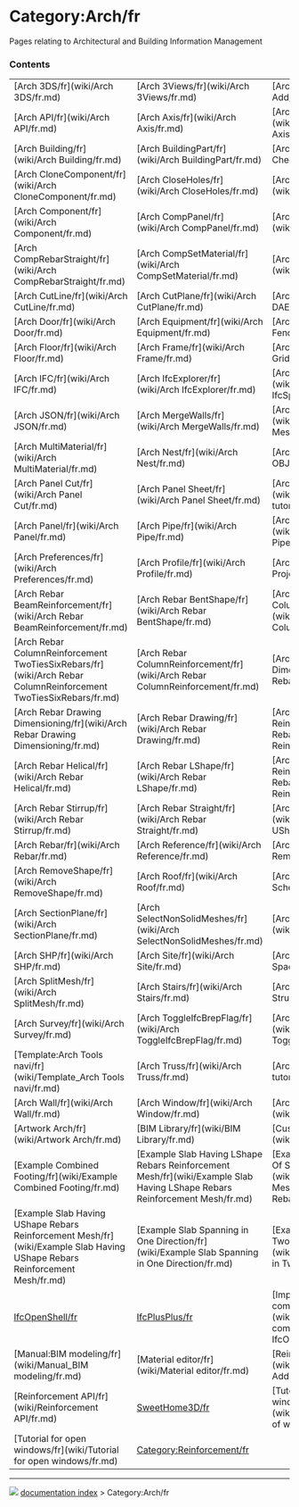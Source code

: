 # Category:Arch/fr
Pages relating to Architectural and Building Information Management

### Contents

|     |     |     |
| --- | --- | --- |
| [Arch 3DS/fr](wiki/Arch 3DS/fr.md) | [Arch 3Views/fr](wiki/Arch 3Views/fr.md) | [Arch Add/fr](wiki/Arch Add/fr.md) |
| [Arch API/fr](wiki/Arch API/fr.md) | [Arch Axis/fr](wiki/Arch Axis/fr.md) | [Arch AxisSystem/fr](wiki/Arch AxisSystem/fr.md) |
| [Arch Building/fr](wiki/Arch Building/fr.md) | [Arch BuildingPart/fr](wiki/Arch BuildingPart/fr.md) | [Arch Check/fr](wiki/Arch Check/fr.md) |
| [Arch CloneComponent/fr](wiki/Arch CloneComponent/fr.md) | [Arch CloseHoles/fr](wiki/Arch CloseHoles/fr.md) | [Arch CompAxis/fr](wiki/Arch CompAxis/fr.md) |
| [Arch Component/fr](wiki/Arch Component/fr.md) | [Arch CompPanel/fr](wiki/Arch CompPanel/fr.md) | [Arch CompPipe/fr](wiki/Arch CompPipe/fr.md) |
| [Arch CompRebarStraight/fr](wiki/Arch CompRebarStraight/fr.md) | [Arch CompSetMaterial/fr](wiki/Arch CompSetMaterial/fr.md) | [Arch CurtainWall/fr](wiki/Arch CurtainWall/fr.md) |
| [Arch CutLine/fr](wiki/Arch CutLine/fr.md) | [Arch CutPlane/fr](wiki/Arch CutPlane/fr.md) | [Arch DAE/fr](wiki/Arch DAE/fr.md) |
| [Arch Door/fr](wiki/Arch Door/fr.md) | [Arch Equipment/fr](wiki/Arch Equipment/fr.md) | [Arch Fence/fr](wiki/Arch Fence/fr.md) |
| [Arch Floor/fr](wiki/Arch Floor/fr.md) | [Arch Frame/fr](wiki/Arch Frame/fr.md) | [Arch Grid/fr](wiki/Arch Grid/fr.md) |
| [Arch IFC/fr](wiki/Arch IFC/fr.md) | [Arch IfcExplorer/fr](wiki/Arch IfcExplorer/fr.md) | [Arch IfcSpreadsheet/fr](wiki/Arch IfcSpreadsheet/fr.md) |
| [Arch JSON/fr](wiki/Arch JSON/fr.md) | [Arch MergeWalls/fr](wiki/Arch MergeWalls/fr.md) | [Arch MeshToShape/fr](wiki/Arch MeshToShape/fr.md) |
| [Arch MultiMaterial/fr](wiki/Arch MultiMaterial/fr.md) | [Arch Nest/fr](wiki/Arch Nest/fr.md) | [Arch OBJ/fr](wiki/Arch OBJ/fr.md) |
| [Arch Panel Cut/fr](wiki/Arch Panel Cut/fr.md) | [Arch Panel Sheet/fr](wiki/Arch Panel Sheet/fr.md) | [Arch panel tutorial/fr](wiki/Arch panel tutorial/fr.md) |
| [Arch Panel/fr](wiki/Arch Panel/fr.md) | [Arch Pipe/fr](wiki/Arch Pipe/fr.md) | [Arch PipeConnector/fr](wiki/Arch PipeConnector/fr.md) |
| [Arch Preferences/fr](wiki/Arch Preferences/fr.md) | [Arch Profile/fr](wiki/Arch Profile/fr.md) | [Arch Project/fr](wiki/Arch Project/fr.md) |
| [Arch Rebar BeamReinforcement/fr](wiki/Arch Rebar BeamReinforcement/fr.md) | [Arch Rebar BentShape/fr](wiki/Arch Rebar BentShape/fr.md) | [Arch Rebar Circular ColumnReinforcement/fr](wiki/Arch Rebar Circular ColumnReinforcement/fr.md) |
| [Arch Rebar ColumnReinforcement TwoTiesSixRebars/fr](wiki/Arch Rebar ColumnReinforcement TwoTiesSixRebars/fr.md) | [Arch Rebar ColumnReinforcement/fr](wiki/Arch Rebar ColumnReinforcement/fr.md) | [Arch Rebar Dimensioning/fr](wiki/Arch Rebar Dimensioning/fr.md) |
| [Arch Rebar Drawing Dimensioning/fr](wiki/Arch Rebar Drawing Dimensioning/fr.md) | [Arch Rebar Drawing/fr](wiki/Arch Rebar Drawing/fr.md) | [Arch Rebar Footing Reinforcement/fr](wiki/Arch Rebar Footing Reinforcement/fr.md) |
| [Arch Rebar Helical/fr](wiki/Arch Rebar Helical/fr.md) | [Arch Rebar LShape/fr](wiki/Arch Rebar LShape/fr.md) | [Arch Rebar Slab Reinforcement/fr](wiki/Arch Rebar Slab Reinforcement/fr.md) |
| [Arch Rebar Stirrup/fr](wiki/Arch Rebar Stirrup/fr.md) | [Arch Rebar Straight/fr](wiki/Arch Rebar Straight/fr.md) | [Arch Rebar UShape/fr](wiki/Arch Rebar UShape/fr.md) |
| [Arch Rebar/fr](wiki/Arch Rebar/fr.md) | [Arch Reference/fr](wiki/Arch Reference/fr.md) | [Arch Remove/fr](wiki/Arch Remove/fr.md) |
| [Arch RemoveShape/fr](wiki/Arch RemoveShape/fr.md) | [Arch Roof/fr](wiki/Arch Roof/fr.md) | [Arch Schedule/fr](wiki/Arch Schedule/fr.md) |
| [Arch SectionPlane/fr](wiki/Arch SectionPlane/fr.md) | [Arch SelectNonSolidMeshes/fr](wiki/Arch SelectNonSolidMeshes/fr.md) | [Arch SetMaterial/fr](wiki/Arch SetMaterial/fr.md) |
| [Arch SHP/fr](wiki/Arch SHP/fr.md) | [Arch Site/fr](wiki/Arch Site/fr.md) | [Arch Space/fr](wiki/Arch Space/fr.md) |
| [Arch SplitMesh/fr](wiki/Arch SplitMesh/fr.md) | [Arch Stairs/fr](wiki/Arch Stairs/fr.md) | [Arch Structure/fr](wiki/Arch Structure/fr.md) |
| [Arch Survey/fr](wiki/Arch Survey/fr.md) | [Arch ToggleIfcBrepFlag/fr](wiki/Arch ToggleIfcBrepFlag/fr.md) | [Arch ToggleSubs/fr](wiki/Arch ToggleSubs/fr.md) |
| [Template:Arch Tools navi/fr](wiki/Template_Arch Tools navi/fr.md) | [Arch Truss/fr](wiki/Arch Truss/fr.md) | [Arch tutorial/fr](wiki/Arch tutorial/fr.md) |
| [Arch Wall/fr](wiki/Arch Wall/fr.md) | [Arch Window/fr](wiki/Arch Window/fr.md) | [Arch Workbench/fr](wiki/Arch Workbench/fr.md) |
| [Artwork Arch/fr](wiki/Artwork Arch/fr.md) | [BIM Library/fr](wiki/BIM Library/fr.md) | [Custom Spacing/fr](wiki/Custom Spacing/fr.md) |
| [Example Combined Footing/fr](wiki/Example Combined Footing/fr.md) | [Example Slab Having LShape Rebars Reinforcement Mesh/fr](wiki/Example Slab Having LShape Rebars Reinforcement Mesh/fr.md) | [Example Slab Having Mesh Of Straight Rebars/fr](wiki/Example Slab Having Mesh Of Straight Rebars/fr.md) |
| [Example Slab Having UShape Rebars Reinforcement Mesh/fr](wiki/Example Slab Having UShape Rebars Reinforcement Mesh/fr.md) | [Example Slab Spanning in One Direction/fr](wiki/Example Slab Spanning in One Direction/fr.md) | [Example Slab Spanning in Two Directions/fr](wiki/Example Slab Spanning in Two Directions/fr.md) |
| [IfcOpenShell/fr](wiki/IfcOpenShell/fr.md) | [IfcPlusPlus/fr](wiki/IfcPlusPlus/fr.md) | [Import/Export IFC - compiling IfcOpenShell/fr](wiki/Import/Export IFC - compiling IfcOpenShell/fr.md) |
| [Manual:BIM modeling/fr](wiki/Manual_BIM modeling/fr.md) | [Material editor/fr](wiki/Material editor/fr.md) | [Reinforcement Addon/fr](wiki/Reinforcement Addon/fr.md) |
| [Reinforcement API/fr](wiki/Reinforcement API/fr.md) | [SweetHome3D/fr](wiki/SweetHome3D/fr.md) | [Tutorial custom placing of windows and doors/fr](wiki/Tutorial custom placing of windows and doors/fr.md) |
| [Tutorial for open windows/fr](wiki/Tutorial for open windows/fr.md) | [Category:Reinforcement/fr](wiki/Category_Reinforcement/fr.md) |



---
![](images/Right_arrow.png) [documentation index](../README.md) > Category:Arch/fr
